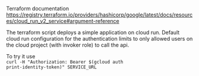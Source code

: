 Terraform documentation https://registry.terraform.io/providers/hashicorp/google/latest/docs/resources/cloud_run_v2_service#argument-reference

The terraform script deploys a simple application on cloud run. Default cloud run configuration for the authentication limits to only allowed users on the cloud project (with invoker role) to call the api.

To try it use<br>
<code>curl -H "Authorization: Bearer $(gcloud auth print-identity-token)" SERVICE_URL </code>